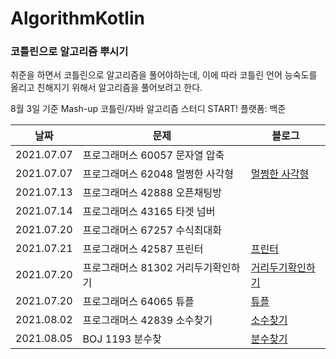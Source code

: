 # AlgorithmKotlin
### 코틀린으로 알고리즘 뿌시기

취준을 하면서 코틀린으로 알고리즘을 풀어야하는데, 
이에 따라 코틀린 언어 능숙도를 올리고 친해지기 위해서 알고리즘을 풀어보려고 한다.

8월 3일 기준 Mash-up 코틀린/자바 알고리즘 스터디 START!
플랫폼: 백준


| 날짜       | 문제                           | 블로그 |
| ---------- | ------------------------------ | ------ |
| 2021.07.07 | 프로그래머스 60057 문자열 압축 |        |
| 2021.07.07 | 프로그래머스 62048 멀쩡한 사각형 |  [멀쩡한 사각형](https://velog.io/@huijiny/kotlin-%ED%94%84%EB%A1%9C%EA%B7%B8%EB%9E%98%EB%A8%B8%EC%8A%A4-62048-%EB%A9%80%EC%A9%A1%ED%95%9C-%EC%82%AC%EA%B0%81%ED%98%95)      |
| 2021.07.13 | 프로그래머스 42888 오픈채팅방 |        |
| 2021.07.14 | 프로그래머스 43165 타겟 넘버 |        |
| 2021.07.20 | 프로그래머스 67257 수식최대화 |        |
| 2021.07.21 | 프로그래머스 42587 프린터 | [프린터](https://velog.io/@huijiny/%ED%94%84%EB%A1%9C%EA%B7%B8%EB%9E%98%EB%A8%B8%EC%8A%A4-%ED%94%84%EB%A6%B0%ED%84%B0-Kotlin)       |
| 2021.07.20 | 프로그래머스 81302 거리두기확인하기  |  [거리두기확인하기](https://velog.io/@huijiny/kotlin-%EA%B1%B0%EB%A6%AC%EB%91%90%EA%B8%B0%ED%99%95%EC%9D%B8%ED%95%98%EA%B8%B0)   |
| 2021.07.20 | 프로그래머스 64065 튜플 | [튜플](https://velog.io/@huijiny/kotlin%ED%8A%9C%ED%94%8C) 
| 2021.08.02 | 프로그래머스 42839 소수찾기 | [소수찾기](https://velog.io/@huijiny/Kotlin-%ED%94%84%EB%A1%9C%EA%B7%B8%EB%9E%98%EB%A8%B8%EC%8A%A4-%EC%86%8C%EC%88%98%EC%B0%BE%EA%B8%B0)
| 2021.08.05 | BOJ 1193 분수찾 | [분수찾기](https://velog.io/@huijiny/kotlin-%EB%B0%B1%EC%A4%80-%EB%B6%84%EC%88%98%EC%B0%BE%EA%B8%B0)